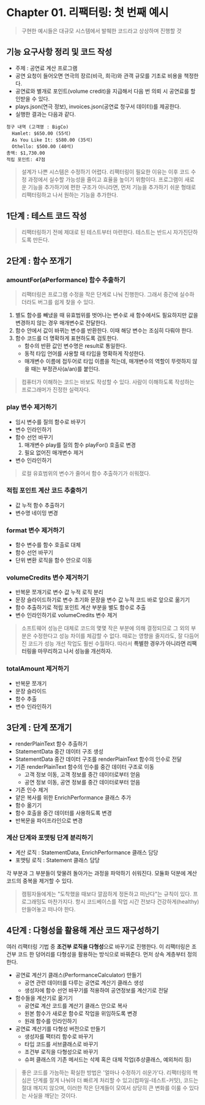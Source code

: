 # Chapter 01. 리팩터링: 첫 번째 예시

> 구현한 예시들은 대규모 시스템에서 발췌한 코드라고 상상하며 진행할 것

## 기능 요구사항 정리 및 코드 작성
- 주제 : 공연료 계산 프로그램
- 공연 요청이 들어오면 연극의 장르(비극, 희극)와 관객 규모를 기초로 비용을 책정한다.
- 공연료와 별개로 포인트(volume credit)을 지급해서 다음 번 의뢰 시 공연료를 할인받을 수 있다.
- plays.json(연극 정보), invoices.json(공연료 청구서 데이터)를 제공한다.
- 실행한 결과는 다음과 같다.
```
청구 내역 (고객명 : BigCo)
  Hamlet: $650.00 (55석)
  As You Like It: $580.00 (35석)
  Othello: $500.00 (40석)
총액: $1,730.00
적립 포인트: 47점
```

> 설계가 나쁜 시스템은 수정하기 어렵다. 리팩터링이 필요한 이유는 이후 코드 수정 과정에서 실수할 가능성을 줄이고 효율을 높이기 위함이다. 
> 프로그램이 새로운 기능을 추가하기에 편한 구조가 아니라면, 먼저 기능을 추가하기 쉬운 형태로 리팩터링하고 나서 원하는 기능을 추가한다.

## 1단계 : 테스트 코드 작성

> 리팩터링하기 전에 제대로 된 테스트부터 마련한다. 테스트는 반드시 자가진단하도록 만든다.

## 2단계 : 함수 쪼개기
### amountFor(aPerformance) 함수 추출하기 
> 리팩터링은 프로그램 수정을 작은 단계로 나눠 진행한다. 그래서 중간에 실수하더라도 버그를 쉽게 찾을 수 있다.
1. 별도 함수를 빼냈을 때 유효범위를 벗어나는 변수로 새 함수에서도 필요하지만 값을 변경하지 않는 경우 매개변수로 전달한다.
2. 함수 안에서 값이 바뀌는 변수를 반환한다. 이때 해당 변수는 조심히 다뤄야 한다.  
3. 함수 코드를 더 명확하게 표현하도록 검토한다.
   - 함수의 반환 값인 변수명은 result로 통일한다.
   - 동적 타입 언어를 사용할 때 타입을 명확하게 작성한다. 
   - 매개변수 이름에 접두어로 타입 이름을 적는데, 매개변수의 역할이 뚜렷하지 않을 때는 부정관사(a/an)를 붙인다.
> 컴퓨터가 이해하는 코드는 바보도 작성할 수 있다. 사람이 이해하도록 작성하는 프로그래머가 진정한 실력자다.

### play 변수 제거하기
- 임시 변수를 질의 함수로 바꾸기
- 변수 인라인하기
- 함수 선언 바꾸기
  1. 매개변수 play를 질의 함수 playFor() 호출로 변경 
  2. 필요 없어진 매개변수 제거
- 변수 인라인하기

> 로컬 유효범위의 변수가 줄어서 함수 추출하기가 쉬워졌다.

### 적립 포인트 계산 코드 추출하기
- 값 누적 함수 추출하기
- 변수명 네이밍 변경

### format 변수 제거하기
- 함수 변수를 함수 호출로 대체
- 함수 선언 바꾸기
- 단위 변환 로직을 함수 안으로 이동

### volumeCredits 변수 제거하기
- 반복문 쪼개기로 변수 값 누적 로직 분리
- 문장 슬라이드하기로 변수 초기화 문장을 변수 값 누적 코드 바로 앞으로 옮기기
- 함수 추출하기로 적립 포인트 계산 부분을 별도 함수로 추출
- 변수 인라인하기로 volumeCredits 변수 제거

> 소프트웨어 성능은 대체로 코드의 몇몇 작은 부분에 의해 결정되므로 그 외의 부분은 수정한다고 성능 차이를 체감할 수 없다.
때로는 영향을 줄지라도, 잘 다듬어진 코드가 성능 개선 작업도 훨씬 수월하다. 따라서 **특별한 경우가 아니라면 리팩터링을 마무리하고 나서 성능을 개선하자.**

### totalAmount 제거하기
- 반복문 쪼개기
- 문장 슬라이드
- 함수 추출
- 변수 인라인하기

## 3단계 : 단계 쪼개기
- renderPlainText 함수 추출하기
- StatementData 중간 데이터 구조 생성
- StatementData 중간 데이터 구조를 renderPlainText 함수의 인수로 전달
- 기존 renderPlainText 함수의 인수를 중간 데이터 구조로 이동
  - 고객 정보 이동, 고객 정보를 중간 데이터로부터 얻음
  - 공연 정보 이동, 공연 정보를 중간 데이터로부터 얻음
- 기존 인수 제거
- 얕은 복사를 위한 EnrichPerformance 클래스 추가
- 함수 옮기기
- 함수 호출을 중간 데이터를 사용하도록 변경
- 반복문을 파이프라인으로 변경

### 계산 단계와 포맷팅 단계 분리하기
- 계산 로직 : StatementData, EnrichPerformance 클래스 담당
- 포맷팅 로직 : Statement 클래스 담당

 각 부분과 그 부분들이 맞물려 돌아가는 과정을 파악하기 쉬워진다. 모듈화 덕분에 계산 코드의 중복을 제거할 수 있다.

> 캠핑자들에게는 "도착했을 때보다 깔끔하게 정돈하고 떠난다"는 규칙이 있다. 프로그래밍도 마찬가지다. 항시 코드베이스를 작업 시간 전보다 건강하게(healthy)
> 만들어놓고 떠나야 한다.

## 4단계 : 다형성을 활용해 계산 코드 재구성하기
여러 리팩터링 기법 중 **조건부 로직을 다형성**으로 바꾸기로 진행한다. 
이 리팩터링은 조건부 코드 한 덩어리를 다형성을 활용하는 방식으로 바꿔준다. 먼저 상속 계층부터 정의한다.
- 공연료 계산기 클래스(PerformanceCalculator) 만들기
  - 공연 관련 데이터를 다루는 공연료 계산기 클래스 생성
  - 생성자에 함수 선언 바꾸기를 적용하여 공연정보를 계산기로 전달
- 함수들을 계산기로 옮기기
  - 공연료 계산 코드를 계산기 클래스 안으로 복사
  - 원본 함수가 새로운 함수로 작업을 위임하도록 변경
  - 원래 함수를 인라인하기
- 공연료 계산기를 다형성 버전으로 만들기
  - 생성자를 팩터리 함수로 바꾸기
  - 타입 코드를 서브클래스로 바꾸기
  - 조건부 로직을 다형성으로 바꾸기
  - 슈퍼 클래스의 기존 메서드는 삭제 혹은 대체 작업(추상클래스, 예외처리 등)

> 좋은 코드를 가늠하는 확실한 방법은 '얼마나 수정하기 쉬운가'다. 리팩터링의 핵심은 단계를 잘게 나눠야 더 빠르게 처리할 수 있고(컴파일-테스트-커밋), 코드는 
> 절대 깨지지 않으며, 이러한 작은 단계들이 모여서 상당히 큰 변화를 이룰 수 있다는 사실을 깨닫는 것이다.
